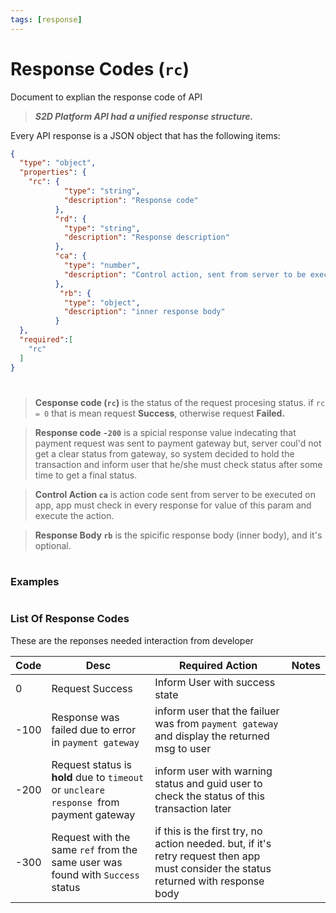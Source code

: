 ```yaml
---
tags: [response]
---
```


# Response Codes (`rc`)

Document to explian the response code of API
<!-- theme: info -->
> ***S2D Platform API had a unified response structure.***


Every API response is a JSON object that has the following items:
```json json_schema
{
  "type": "object",
  "properties": {
    "rc": {
            "type": "string",      
            "description": "Response code"
          },
          "rd": {
            "type": "string",
            "description": "Response description"
          },
          "ca": {
            "type": "number",
            "description": "Control action, sent from server to be executed on terminal."
          },
           "rb": {
            "type": "object",
            "description": "inner response body"
          }
  },
  "required":[
    "rc"
  ]
}
```
#


> **Cesponse code (`rc`)** is the status of the request procesing status.
>if `rc = 0`  that is mean request **Success**, otherwise request **Failed.**
<!-- theme: warning -->
> **Response code**  **`-200`** is a spicial response value indecating that payment request was sent to payment gateway but, server coul'd not get a clear status from gateway, so system decided to hold the transaction and inform user that he/she must check status after some time to get a final status.

> **Control Action `ca`** is action code sent from server to be executed on app, app must check in every response for value of this param and execute the action.

>**Response Body `rb`** is the spicific response body (inner body), and it's optional.
#
### Examples

#
### List Of Response Codes 
These are the reponses needed interaction from developer

Code | Desc | Required Action | Notes
---------|----------|---------|------
 0 | Request Success | Inform User with success state||
 -100 | Response was failed due to error in `payment gateway` | inform user that the failuer was from `payment gateway` and display the returned msg to user||
 -200 | Request status is **hold** due to `timeout` or `uncleare response `from payment gateway | inform user with warning status and guid user to check the status of this transaction later||
 -300|Request with the same `ref` from the same user was found with `Success` status |if this is the first try, no action needed. but, if it's retry request then app must consider the status returned with response body||







